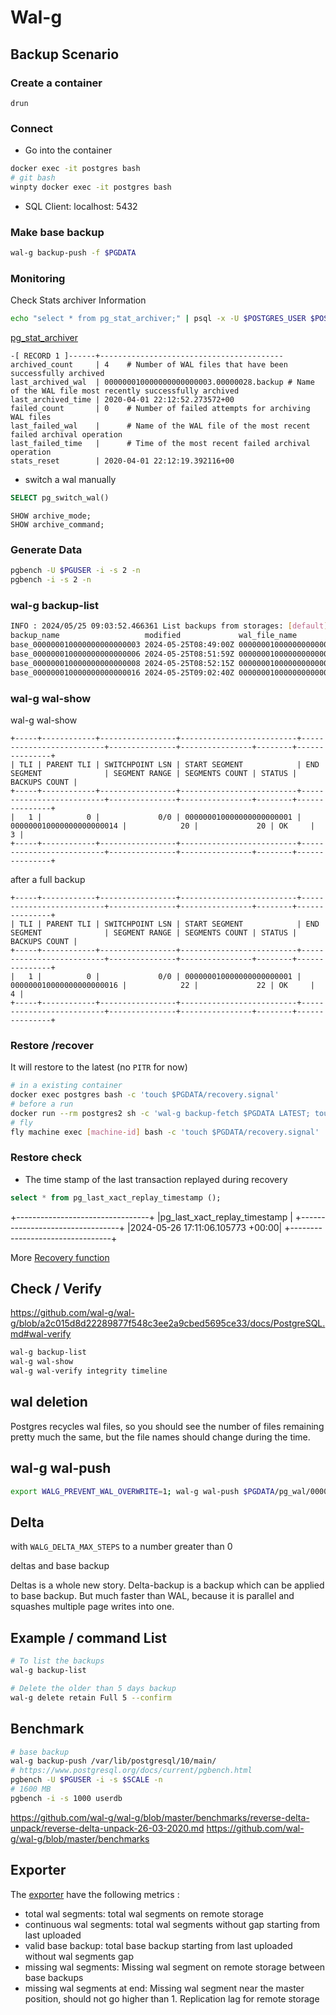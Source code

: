 # Wal-g

## Backup Scenario

[](https://github.com/stephane-klein/playground-postgresql-walg/blob/master/README.md)

### Create a container

`drun`


### Connect

* Go into the container

```bash
docker exec -it postgres bash
# git bash
winpty docker exec -it postgres bash
```

* SQL Client: localhost: 5432

### Make base backup

```bash
wal-g backup-push -f $PGDATA
```

### Monitoring

Check Stats archiver Information

```bash
echo "select * from pg_stat_archiver;" | psql -x -U $POSTGRES_USER $POSTGRES_DB -a -q -f -
```

[pg_stat_archiver](https://www.postgresql.org/docs/current/monitoring-stats.html#MONITORING-PG-STAT-ARCHIVER-VIEW)
```
-[ RECORD 1 ]------+-----------------------------------------
archived_count     | 4    # Number of WAL files that have been successfully archived
last_archived_wal  | 000000010000000000000003.00000028.backup # Name of the WAL file most recently successfully archived
last_archived_time | 2020-04-01 22:12:52.273572+00
failed_count       | 0    # Number of failed attempts for archiving WAL files
last_failed_wal    |      # Name of the WAL file of the most recent failed archival operation
last_failed_time   |      # Time of the most recent failed archival operation
stats_reset        | 2020-04-01 22:12:19.392116+00
```

* switch a wal manually
```sql
SELECT pg_switch_wal()
```

```
SHOW archive_mode;
SHOW archive_command;
```

### Generate Data

```bash
pgbench -U $PGUSER -i -s 2 -n
pgbench -i -s 2 -n
```

### wal-g backup-list

```bash
INFO : 2024/05/25 09:03:52.466361 List backups from storages: [default]
backup_name                   modified             wal_file_name            storage_name
base_000000010000000000000003 2024-05-25T08:49:00Z 000000010000000000000003 default
base_000000010000000000000006 2024-05-25T08:51:59Z 000000010000000000000006 default
base_000000010000000000000008 2024-05-25T08:52:15Z 000000010000000000000008 default
base_000000010000000000000016 2024-05-25T09:02:40Z 000000010000000000000016 default
```

### wal-g wal-show

wal-g wal-show

```
+-----+------------+-----------------+--------------------------+--------------------------+---------------+----------------+--------+---------------+
| TLI | PARENT TLI | SWITCHPOINT LSN | START SEGMENT            | END SEGMENT              | SEGMENT RANGE | SEGMENTS COUNT | STATUS | BACKUPS COUNT |
+-----+------------+-----------------+--------------------------+--------------------------+---------------+----------------+--------+---------------+
|   1 |          0 |             0/0 | 000000010000000000000001 | 000000010000000000000014 |            20 |             20 | OK     |             3 |
+-----+------------+-----------------+--------------------------+--------------------------+---------------+----------------+--------+---------------+
```

after a full backup

```
+-----+------------+-----------------+--------------------------+--------------------------+---------------+----------------+--------+---------------+
| TLI | PARENT TLI | SWITCHPOINT LSN | START SEGMENT            | END SEGMENT              | SEGMENT RANGE | SEGMENTS COUNT | STATUS | BACKUPS COUNT |
+-----+------------+-----------------+--------------------------+--------------------------+---------------+----------------+--------+---------------+
|   1 |          0 |             0/0 | 000000010000000000000001 | 000000010000000000000016 |            22 |             22 | OK     |             4 |
+-----+------------+-----------------+--------------------------+--------------------------+---------------+----------------+--------+---------------+
```

### Restore /recover

It will restore to the latest (no `PITR` for now)

```bash
# in a existing container
docker exec postgres bash -c 'touch $PGDATA/recovery.signal'
# before a run
docker run --rm postgres2 sh -c 'wal-g backup-fetch $PGDATA LATEST; touch $PGDATA/recovery.signal'
# fly
fly machine exec [machine-id] bash -c 'touch $PGDATA/recovery.signal'
```


### Restore check

* The time stamp of the last transaction replayed during recovery

```sql
select * from pg_last_xact_replay_timestamp ();
```

+---------------------------------+
|pg_last_xact_replay_timestamp |
+---------------------------------+
|2024-05-26 17:11:06.105773 +00:00|
+---------------------------------+

More [Recovery function](https://www.postgresql.org/docs/current/functions-admin.html#FUNCTIONS-RECOVERY-CONTROL)

## Check / Verify

https://github.com/wal-g/wal-g/blob/a2c015d8d22289877f548c3ee2a9cbed5695ce33/docs/PostgreSQL.md#wal-verify

```bash
wal-g backup-list
wal-g wal-show
wal-g wal-verify integrity timeline
```

## wal deletion

Postgres recycles wal files, so you should see the number of files
remaining pretty much the same, but the file names should change
during the time.

## wal-g wal-push

```bash
export WALG_PREVENT_WAL_OVERWRITE=1; wal-g wal-push $PGDATA/pg_wal/00000003000000000000000B
```

## Delta

with `WALG_DELTA_MAX_STEPS` to a number greater than 0

deltas and base backup
[](https://github.com/wal-g/wal-g/issues/187#issuecomment-469770129)

Deltas is a whole new story.
Delta-backup is a backup which can be applied to base backup.
But much faster than WAL, because it is parallel and squashes multiple page writes into one.

## Example / command List

```bash
# To list the backups
wal-g backup-list

# Delete the older than 5 days backup
wal-g delete retain Full 5 --confirm
```

## Benchmark

```bash
# base backup
wal-g backup-push /var/lib/postgresql/10/main/
# https://www.postgresql.org/docs/current/pgbench.html
pgbench -U $PGUSER -i -s $SCALE -n
# 1600 MB
pgbench -i -s 1000 userdb
```

https://github.com/wal-g/wal-g/blob/master/benchmarks/reverse-delta-unpack/reverse-delta-unpack-26-03-2020.md
https://github.com/wal-g/wal-g/blob/master/benchmarks

## Exporter

The [exporter](https://github.com/wal-g/wal-g/issues/323#issuecomment-595663310) have the following metrics :

* total wal segments: total wal segments on remote storage
* continuous wal segments: total wal segments without gap starting from last uploaded
* valid base backup: total base backup starting from last uploaded without wal segments gap
* missing wal segments: Missing wal segment on remote storage between base backups
* missing wal segments at end: Missing wal segment near the master position, should not go higher than 1. Replication
  lag for remote storage
